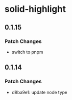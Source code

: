 # solid-highlight

## 0.1.15

### Patch Changes

- switch to pnpm

## 0.1.14

### Patch Changes

- d8ba9e1: update node type
